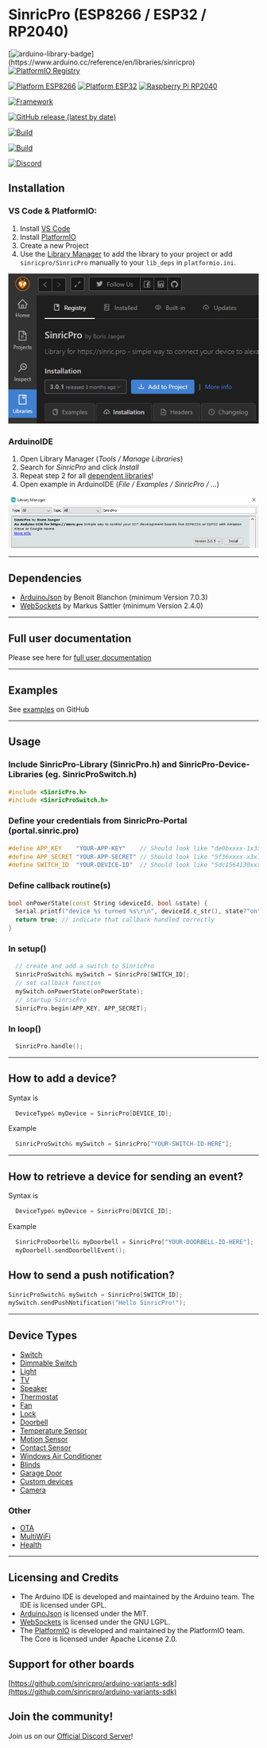 # SinricPro (ESP8266 / ESP32 / RP2040)
[![arduino-library-badge](https://www.ardu-badge.com/badge/SinricPro.svg?)](https://www.arduino.cc/reference/en/libraries/sinricpro) [![PlatformIO Registry](https://badges.registry.platformio.org/packages/sinricpro/library/SinricPro.svg)](https://registry.platformio.org/libraries/sinricpro/SinricPro)

[![Platform ESP8266](https://img.shields.io/badge/Platform-Espressif8266-orange)](#) [![Platform ESP32](https://img.shields.io/badge/Platform-Espressif32-orange)](#)
[![Raspberry Pi RP2040](https://img.shields.io/badge/Platform-Raspberry_Pi_RP2040-orange)](#)

[![Framework](https://img.shields.io/badge/Framework-Arduino-blue)](https://www.arduino.cc/)

[![GitHub release (latest by date)](https://img.shields.io/github/v/release/sinricpro/esp8266-esp32-sdk)](https://github.com/sinricpro/esp8266-esp32-sdk/releases)

[![Build](https://github.com/sinricpro/esp8266-esp32-sdk/actions/workflows/build-esp8266-esp32.yml/badge.svg)](https://github.com/sinricpro/esp8266-esp32-sdk/actions/workflows/build-esp8266-esp32.yml)

[![Build](https://github.com/sinricpro/esp8266-esp32-sdk/actions/workflows/build-rpipicow.yml/badge.svg)](https://github.com/sinricpro/esp8266-esp32-sdk/actions/workflows/build-rpipicow.yml)

[![Discord](https://img.shields.io/badge/discord-%23esp8266--esp32-blue.svg)](https://discord.gg/rq9vcRcSqA) </br>
  
## Installation

### VS Code & PlatformIO:
1. Install [VS Code](https://code.visualstudio.com/)  
2. Install [PlatformIO](https://platformio.org/platformio-ide)  
3. Create a new Project
4. Use the [Library Manager](https://docs.platformio.org/en/latest/librarymanager/) to add the library to your project or add `sinricpro/SinricPro` manually to your `lib_deps` in `platformio.ini`.

![sinricpro library manager](https://raw.githubusercontent.com/sinricpro/images/master/platformio-install-sinricpro.png)

### ArduinoIDE
1. Open Library Manager (*Tools / Manage Libraries*)  
2. Search for *SinricPro* and click *Install*  
3. Repeat step 2 for all [dependent libraries](#dependencies)!
4. Open example in ArduinoIDE (*File / Examples / SinricPro / ...*)  

![ArduinoIDE Library Manager](https://raw.githubusercontent.com/sinricpro/images/master/ArduinoIDE-Library-Manager.png)

---

## Dependencies
- [ArduinoJson](https://github.com/bblanchon/ArduinoJson) by Benoit Blanchon (minimum Version 7.0.3)
- [WebSockets](https://github.com/Links2004/arduinoWebSockets) by Markus Sattler (minimum Version 2.4.0)

---

## Full user documentation
Please see here for [full user documentation](https://sinricpro.github.io/esp8266-esp32-sdk-documentation/)

---

## Examples
See [examples](https://github.com/sinricpro/esp8266-esp32-sdk/tree/master/examples) on GitHub

---

## Usage
### Include SinricPro-Library (SinricPro.h) and SinricPro-Device-Libraries (eg. SinricProSwitch.h)
```C++
#include <SinricPro.h>
#include <SinricProSwitch.h>
```

### Define your credentials from SinricPro-Portal (portal.sinric.pro)
```C++
#define APP_KEY    "YOUR-APP-KEY"    // Should look like "de0bxxxx-1x3x-4x3x-ax2x-5dabxxxxxxxx"
#define APP_SECRET "YOUR-APP-SECRET" // Should look like "5f36xxxx-x3x7-4x3x-xexe-e86724a9xxxx-4c4axxxx-3x3x-x5xe-x9x3-333d65xxxxxx"
#define SWITCH_ID  "YOUR-DEVICE-ID"  // Should look like "5dc1564130xxxxxxxxxxxxxx"
```

### Define callback routine(s)
```C++
bool onPowerState(const String &deviceId, bool &state) {
  Serial.printf("device %s turned %s\r\n", deviceId.c_str(), state?"on":"off");
  return true; // indicate that callback handled correctly
}
```

### In setup()
```C++
  // create and add a switch to SinricPro
  SinricProSwitch& mySwitch = SinricPro[SWITCH_ID];
  // set callback function
  mySwitch.onPowerState(onPowerState);
  // startup SinricPro
  SinricPro.begin(APP_KEY, APP_SECRET);

```

### In loop()
```C++
  SinricPro.handle();
```

---
## How to add a device?
Syntax is  
```C++
  DeviceType& myDevice = SinricPro[DEVICE_ID];
```
Example  
```C++
  SinricProSwitch& mySwitch = SinricPro["YOUR-SWITCH-ID-HERE"];
```

---
## How to retrieve a device for sending an event?
Syntax is  
```C++
  DeviceType& myDevice = SinricPro[DEVICE_ID];
```
Example 
```C++
  SinricProDoorbell& myDoorbell = SinricPro["YOUR-DOORBELL-ID-HERE"];
  myDoorbell.sendDoorbellEvent();
```

## How to send a push notification?
```C++
SinricProSwitch& mySwitch = SinricPro[SWITCH_ID];
mySwitch.sendPushNotification("Hello SinricPro!");
```

---

## Device Types
* [Switch](https://github.com/sinricpro/esp8266-esp32-sdk/tree/master/examples/Switch)
* [Dimmable Switch](https://github.com/sinricpro/esp8266-esp32-sdk/tree/master/examples/DimSwitch)
* [Light](https://github.com/sinricpro/esp8266-esp32-sdk/tree/master/examples/Light)
* [TV](https://github.com/sinricpro/esp8266-esp32-sdk/tree/master/examples/TV)
* [Speaker](https://github.com/sinricpro/esp8266-esp32-sdk/tree/master/examples/Speaker)
* [Thermostat](https://github.com/sinricpro/esp8266-esp32-sdk/tree/master/examples/Thermostat)
* [Fan](https://github.com/sinricpro/esp8266-esp32-sdk/tree/master/examples/Fan)
* [Lock](https://github.com/sinricpro/esp8266-esp32-sdk/tree/master/examples/Lock)
* [Doorbell](https://github.com/sinricpro/esp8266-esp32-sdk/tree/master/examples/doorbell)
* [Temperature Sensor](https://github.com/sinricpro/esp8266-esp32-sdk/tree/master/examples/temperaturesensor)
* [Motion Sensor](https://github.com/sinricpro/esp8266-esp32-sdk/tree/master/examples/MotionSensor)
* [Contact Sensor](https://github.com/sinricpro/esp8266-esp32-sdk/tree/master/examples/ContactSensor)
* [Windows Air Conditioner](https://github.com/sinricpro/esp8266-esp32-sdk/tree/master/examples/ACUnit)
* [Blinds](https://github.com/sinricpro/esp8266-esp32-sdk/tree/master/examples/Blinds)
* [Garage Door](https://github.com/sinricpro/esp8266-esp32-sdk/tree/master/examples/GarageDoor)
* [Custom devices](https://help.sinric.pro/pages/custom-templates)
* [Camera](https://github.com/sinricpro/esp8266-esp32-sdk/tree/master/examples/Camera)

### Other
* [OTA](https://github.com/sinricpro/esp8266-esp32-sdk/tree/master/examples/OTAUpdate)
* [MultiWiFi](https://github.com/sinricpro/esp8266-esp32-sdk/tree/master/examples/Settings/MultiWiFi)
* [Health](https://github.com/sinricpro/esp8266-esp32-sdk/tree/master/examples/Health)
---

## Licensing and Credits
* The Arduino IDE is developed and maintained by the Arduino team. The IDE is licensed under GPL.
* [ArduinoJson](https://github.com/bblanchon/ArduinoJson) is licensed under the MIT.
* [WebSockets](https://github.com/Links2004/arduinoWebSockets) is licensed under the GNU LGPL.
* The [PlatformIO](https://github.com/platformio) is developed and maintained by the PlatformIO team. The Core is licensed under Apache License 2.0.

## Support for other boards
[https://github.com/sinricpro/arduino-variants-sdk](https://github.com/sinricpro/arduino-variants-sdk)

## Join the community!
Join us on our [Official Discord Server](https://discord.gg/rq9vcRcSqA)!
